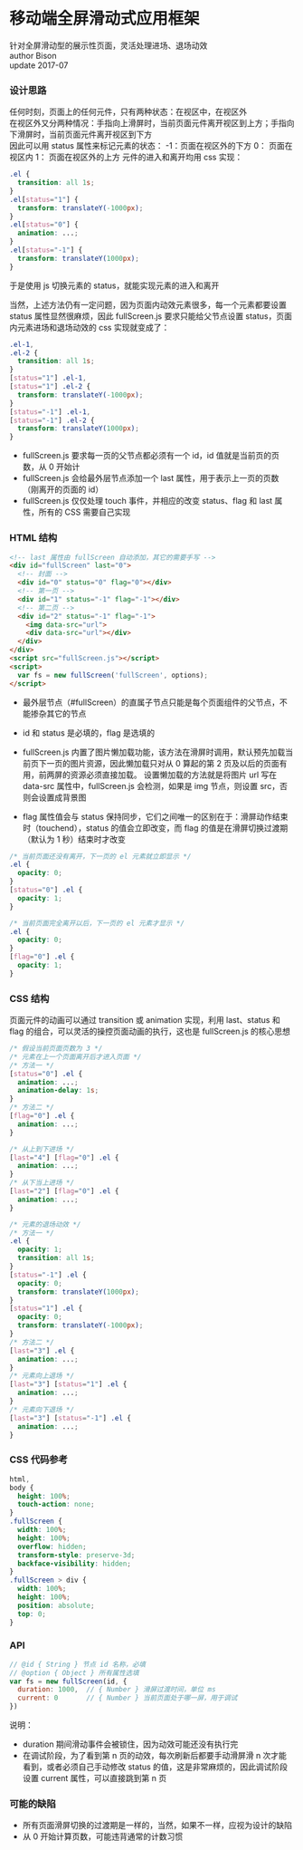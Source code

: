 # 移动端全屏滑动式应用框架
针对全屏滑动型的展示性页面，灵活处理进场、退场动效<br>
author Bison<br>
update 2017-07

### 设计思路
任何时刻，页面上的任何元件，只有两种状态：在视区中，在视区外<br>
在视区外又分两种情况：手指向上滑屏时，当前页面元件离开视区到上方；手指向下滑屏时，当前页面元件离开视区到下方<br>
因此可以用 status 属性来标记元素的状态：
-1：页面在视区外的下方
0： 页面在视区内
1： 页面在视区外的上方
元件的进入和离开均用 css 实现：

```css
.el {
  transition: all 1s;
}
.el[status="1"] {
  transform: translateY(-1000px);
}
.el[status="0"] {
  animation: ...;
}
.el[status="-1"] {
  transform: translateY(1000px);
}
```

于是使用 js 切换元素的 status，就能实现元素的进入和离开<br>

当然，上述方法仍有一定问题，因为页面内动效元素很多，每一个元素都要设置 status 属性显然很麻烦，因此 fullScreen.js 要求只能给父节点设置 status，页面内元素进场和退场动效的 css 实现就变成了：

```css
.el-1,
.el-2 {
  transition: all 1s;
}
[status="1"] .el-1,
[status="1"] .el-2 {
  transform: translateY(-1000px);
}
[status="-1"] .el-1,
[status="-1"] .el-2 {
  transform: translateY(1000px);
}
```

- fullScreen.js 要求每一页的父节点都必须有一个 id，id 值就是当前页的页数，从 0 开始计
- fullScreen.js 会给最外层节点添加一个 last 属性，用于表示上一页的页数（刚离开的页面的 id）
- fullScreen.js 仅仅处理 touch 事件，并相应的改变 status、flag 和 last 属性，所有的 CSS 需要自己实现

### HTML 结构
```html
<!-- last 属性由 fullScreen 自动添加，其它的需要手写 -->
<div id="fullScreen" last="0">
  <!-- 封面 -->
  <div id="0" status="0" flag="0"></div>
  <!-- 第一页 -->
  <div id="1" status="-1" flag="-1"></div>
  <!-- 第二页 -->
  <div id="2" status="-1" flag="-1">
    <img data-src="url">
    <div data-src="url"></div>
  </div>
</div>
<script src="fullScreen.js"></script>
<script>
  var fs = new fullScreen('fullScreen', options);
</script>
```

- 最外层节点（#fullScreen）的直属子节点只能是每个页面组件的父节点，不能掺杂其它的节点

- id 和 status 是必填的，flag 是选填的

- fullScreen.js 内置了图片懒加载功能，该方法在滑屏时调用，默认预先加载当前页下一页的图片资源，因此懒加载只对从 0 算起的第 2 页及以后的页面有用，前两屏的资源必须直接加载。
设置懒加载的方法就是将图片 url 写在 data-src 属性中，fullScreen.js 会检测，如果是 img 节点，则设置 src，否则会设置成背景图

- flag 属性值会与 status 保持同步，它们之间唯一的区别在于：滑屏动作结束时（touchend），status 的值会立即改变，而 flag 的值是在滑屏切换过渡期（默认为 1 秒）结束时才改变

```css
/* 当前页面还没有离开，下一页的 el 元素就立即显示 */
.el {
  opacity: 0;
}
[status="0"] .el {
  opacity: 1;
}
```
```css
/* 当前页面完全离开以后，下一页的 el 元素才显示 */
.el {
  opacity: 0;
}
[flag="0"] .el {
  opacity: 1;
}
```

### CSS 结构
页面元件的动画可以通过 transition 或 animation 实现，利用 last、status 和 flag 的组合，可以灵活的操控页面动画的执行，这也是 fullScreen.js 的核心思想

```css
/* 假设当前页面页数为 3 */
/* 元素在上一个页面离开后才进入页面 */
/* 方法一 */
[status="0"] .el {
  animation: ...;
  animation-delay: 1s;
}
/* 方法二 */
[flag="0"] .el {
  animation: ...;
}

/* 从上到下进场 */
[last="4"] [flag="0"] .el {
  animation: ...;
}
/* 从下当上进场 */
[last="2"] [flag="0"] .el {
  animation: ...;
}

/* 元素的退场动效 */
/* 方法一 */
.el {
  opacity: 1;
  transition: all 1s;
}
[status="-1"] .el {
  opacity: 0;
  transform: translateY(1000px);
}
[status="1"] .el {
  opacity: 0;
  transform: translateY(-1000px);
}
/* 方法二 */
[last="3"] .el {
  animation: ...;
}
/* 元素向上退场 */
[last="3"] [status="1"] .el {
  animation: ...;
}
/* 元素向下退场 */
[last="3"] [status="-1"] .el {
  animation: ...;
}
```

### CSS 代码参考
```css
html,
body {
  height: 100%;
  touch-action: none;
}
.fullScreen {
  width: 100%;
  height: 100%;
  overflow: hidden;
  transform-style: preserve-3d;
  backface-visibility: hidden;
}
.fullScreen > div {
  width: 100%;
  height: 100%;
  position: absolute;
  top: 0;
}
```

### API
```js
// @id { String } 节点 id 名称，必填
// @option { Object } 所有属性选填
var fs = new fullScreen(id, {
  duration: 1000,  // { Number } 滑屏过渡时间，单位 ms
  current: 0       // { Number } 当前页面处于哪一屏，用于调试
})
```

说明：
- duration 期间滑动事件会被锁住，因为动效可能还没有执行完
- 在调试阶段，为了看到第 n 页的动效，每次刷新后都要手动滑屏滑 n 次才能看到，或者必须自己手动修改 status 的值，这是非常麻烦的，因此调试阶段设置 current 属性，可以直接跳到第 n 页

### 可能的缺陷
- 所有页面滑屏切换的过渡期是一样的，当然，如果不一样，应视为设计的缺陷
- 从 0 开始计算页数，可能违背通常的计数习惯
